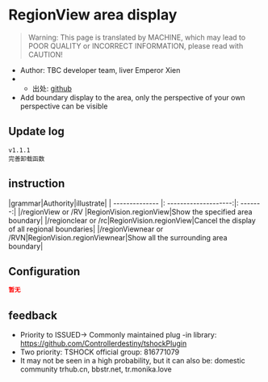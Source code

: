 # RegionView area display

> Warning: This page is translated by MACHINE, which may lead to POOR QUALITY or INCORRECT INFORMATION, please read with CAUTION!


- Author: TBC developer team, liver Emperor Xien
- - 出处: [github](https://github.com/RenderBr/RegionView) 
- Add boundary display to the area, only the perspective of your own perspective can be visible

## Update log

```
v1.1.1
完善卸载函数
```

## instruction

|grammar|Authority|illustrate|
| -------------- |: --------------------:|: -------:|
|/regionView <Area name> or /RV <Regional name>|RegionVision.regionView|Show the specified area boundary|
|/regionclear or /rc|RegionVision.regionView|Cancel the display of all regional boundaries|
|/regionViewnear or /RVN|RegionVision.regionViewnear|Show all the surrounding area boundary|

## Configuration

```json
暂无
```
## feedback
- Priority to ISSUED-> Commonly maintained plug -in library: https://github.com/Controllerdestiny/tshockPlugin
- Two priority: TSHOCK official group: 816771079
- It may not be seen in a high probability, but it can also be: domestic community trhub.cn, bbstr.net, tr.monika.love